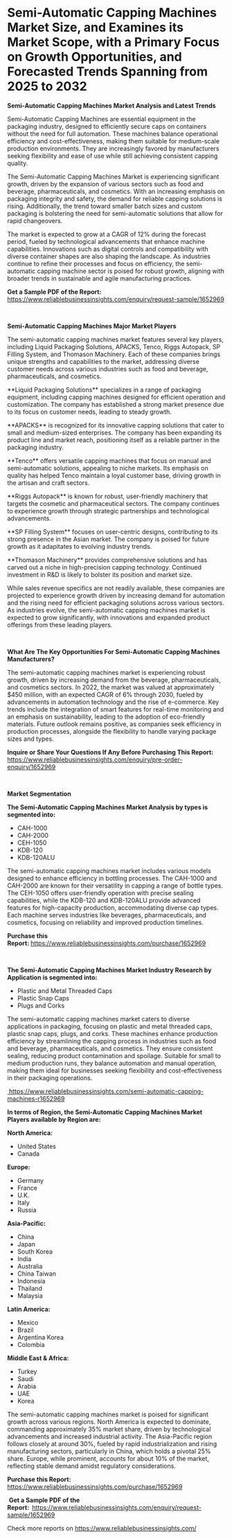 <p><h1>Semi-Automatic Capping Machines Market Size, and Examines its Market Scope, with a Primary Focus on Growth Opportunities, and Forecasted Trends Spanning from 2025 to 2032</h1></p><p><strong>Semi-Automatic Capping Machines Market Analysis and Latest Trends</strong></p>
<p><p>Semi-Automatic Capping Machines are essential equipment in the packaging industry, designed to efficiently secure caps on containers without the need for full automation. These machines balance operational efficiency and cost-effectiveness, making them suitable for medium-scale production environments. They are increasingly favored by manufacturers seeking flexibility and ease of use while still achieving consistent capping quality.</p><p>The Semi-Automatic Capping Machines Market is experiencing significant growth, driven by the expansion of various sectors such as food and beverage, pharmaceuticals, and cosmetics. With an increasing emphasis on packaging integrity and safety, the demand for reliable capping solutions is rising. Additionally, the trend toward smaller batch sizes and custom packaging is bolstering the need for semi-automatic solutions that allow for rapid changeovers.</p><p>The market is expected to grow at a CAGR of 12% during the forecast period, fueled by technological advancements that enhance machine capabilities. Innovations such as digital controls and compatibility with diverse container shapes are also shaping the landscape. As industries continue to refine their processes and focus on efficiency, the semi-automatic capping machine sector is poised for robust growth, aligning with broader trends in sustainable and agile manufacturing practices.</p></p>
<p><strong>Get a Sample PDF of the Report:&nbsp;</strong> <a href="https://www.reliablebusinessinsights.com/enquiry/request-sample/1652969?utm_campaign=2243&utm_medium=2&utm_source=Github&utm_content=ia&utm_term=27022025&utm_id=semi-automatic-capping-machines">https://www.reliablebusinessinsights.com/enquiry/request-sample/1652969</a></p>
<p>&nbsp;</p>
<p><strong>Semi-Automatic Capping Machines Major Market Players</strong></p>
<p><p>The semi-automatic capping machines market features several key players, including Liquid Packaging Solutions, APACKS, Tenco, Riggs Autopack, SP Filling System, and Thomason Machinery. Each of these companies brings unique strengths and capabilities to the market, addressing diverse customer needs across various industries such as food and beverage, pharmaceuticals, and cosmetics.</p><p>**Liquid Packaging Solutions** specializes in a range of packaging equipment, including capping machines designed for efficient operation and customization. The company has established a strong market presence due to its focus on customer needs, leading to steady growth.</p><p>**APACKS** is recognized for its innovative capping solutions that cater to small and medium-sized enterprises. The company has been expanding its product line and market reach, positioning itself as a reliable partner in the packaging industry.</p><p>**Tenco** offers versatile capping machines that focus on manual and semi-automatic solutions, appealing to niche markets. Its emphasis on quality has helped Tenco maintain a loyal customer base, driving growth in the artisan and craft sectors.</p><p>**Riggs Autopack** is known for robust, user-friendly machinery that targets the cosmetic and pharmaceutical sectors. The company continues to experience growth through strategic partnerships and technological advancements.</p><p>**SP Filling System** focuses on user-centric designs, contributing to its strong presence in the Asian market. The company is poised for future growth as it adapitates to evolving industry trends.</p><p>**Thomason Machinery** provides comprehensive solutions and has carved out a niche in high-precision capping technology. Continued investment in R&D is likely to bolster its position and market size.</p><p>While sales revenue specifics are not readily available, these companies are projected to experience growth driven by increasing demand for automation and the rising need for efficient packaging solutions across various sectors. As industries evolve, the semi-automatic capping machines market is expected to grow significantly, with innovations and expanded product offerings from these leading players.</p></p>
<p>&nbsp;</p>
<p><strong>What Are The Key Opportunities For Semi-Automatic Capping Machines Manufacturers?</strong></p>
<p><p>The semi-automatic capping machines market is experiencing robust growth, driven by increasing demand from the beverage, pharmaceuticals, and cosmetics sectors. In 2022, the market was valued at approximately $450 million, with an expected CAGR of 6% through 2030, fueled by advancements in automation technology and the rise of e-commerce. Key trends include the integration of smart features for real-time monitoring and an emphasis on sustainability, leading to the adoption of eco-friendly materials. Future outlook remains positive, as companies seek efficiency in production processes, alongside the flexibility to handle varying package sizes and types.</p></p>
<p><strong>Inquire or Share Your Questions If Any Before Purchasing This Report:</strong> <a href="https://www.reliablebusinessinsights.com/enquiry/pre-order-enquiry/1652969?utm_campaign=2243&utm_medium=2&utm_source=Github&utm_content=ia&utm_term=27022025&utm_id=semi-automatic-capping-machines">https://www.reliablebusinessinsights.com/enquiry/pre-order-enquiry/1652969</a></p>
<p>&nbsp;</p>
<p><strong>Market Segmentation</strong></p>
<p><strong>The Semi-Automatic Capping Machines Market Analysis by types is segmented into:</strong></p>
<p><ul><li>CAH-1000</li><li>CAH-2000</li><li>CEH-1050</li><li>KDB-120</li><li>KDB-120ALU</li></ul></p>
<p><p>The semi-automatic capping machines market includes various models designed to enhance efficiency in bottling processes. The CAH-1000 and CAH-2000 are known for their versatility in capping a range of bottle types. The CEH-1050 offers user-friendly operation with precise sealing capabilities, while the KDB-120 and KDB-120ALU provide advanced features for high-capacity production, accommodating diverse cap types. Each machine serves industries like beverages, pharmaceuticals, and cosmetics, focusing on reliability and improved production timelines.</p></p>
<p><strong>Purchase this Report:&nbsp;</strong><a href="https://www.reliablebusinessinsights.com/purchase/1652969?utm_campaign=2243&utm_medium=2&utm_source=Github&utm_content=ia&utm_term=27022025&utm_id=semi-automatic-capping-machines">https://www.reliablebusinessinsights.com/purchase/1652969</a></p>
<p>&nbsp;</p>
<p><strong>The Semi-Automatic Capping Machines Market Industry Research by Application is segmented into:</strong></p>
<p><ul><li>Plastic and Metal Threaded Caps</li><li>Plastic Snap Caps</li><li>Plugs and Corks</li></ul></p>
<p><p>The semi-automatic capping machines market caters to diverse applications in packaging, focusing on plastic and metal threaded caps, plastic snap caps, plugs, and corks. These machines enhance production efficiency by streamlining the capping process in industries such as food and beverage, pharmaceuticals, and cosmetics. They ensure consistent sealing, reducing product contamination and spoilage. Suitable for small to medium production runs, they balance automation and manual operation, making them ideal for businesses seeking flexibility and cost-effectiveness in their packaging operations.</p></p>
<p><a href="https://www.reliablebusinessinsights.com/semi-automatic-capping-machines-r1652969?utm_campaign=2243&utm_medium=2&utm_source=Github&utm_content=ia&utm_term=27022025&utm_id=semi-automatic-capping-machines">&nbsp;https://www.reliablebusinessinsights.com/semi-automatic-capping-machines-r1652969</a></p>
<p><strong>In terms of Region, the Semi-Automatic Capping Machines Market Players available by Region are:</strong></p>
<p>
    <p> <strong> North America: </strong>
        <ul>
            <li>United States</li>
            <li>Canada</li>
        </ul>
        </p> 
    <p> <strong> Europe: </strong>
        <ul>
            <li>Germany</li>
            <li>France</li>
            <li>U.K.</li>
            <li>Italy</li>
            <li>Russia</li>
        </ul>
        </p> 
    <p> <strong> Asia-Pacific: </strong>
        <ul>
            <li>China</li>
            <li>Japan</li>
            <li>South Korea</li>
            <li>India</li>
            <li>Australia</li>
            <li>China Taiwan</li>
            <li>Indonesia</li>
            <li>Thailand</li>
            <li>Malaysia</li>
        </ul>
        </p> 
    <p> <strong> Latin America: </strong>
        <ul>
            <li>Mexico</li>
            <li>Brazil</li>
            <li>Argentina Korea</li>
            <li>Colombia</li>
        </ul>
        </p> 
    <p> <strong> Middle East & Africa: </strong>
        <ul>
            <li>Turkey</li>
            <li>Saudi</li>
            <li>Arabia</li>
            <li>UAE</li>
            <li>Korea</li>
        </ul>
    </p>
    </p>
<p><p>The semi-automatic capping machines market is poised for significant growth across various regions. North America is expected to dominate, commanding approximately 35% market share, driven by technological advancements and increased industrial activity. The Asia-Pacific region follows closely at around 30%, fueled by rapid industrialization and rising manufacturing sectors, particularly in China, which holds a pivotal 25% share. Europe, while prominent, accounts for about 10% of the market, reflecting stable demand amidst regulatory considerations.</p></p>
<p><strong>Purchase this Report: </strong><a href="https://www.reliablebusinessinsights.com/purchase/1652969?utm_campaign=2243&utm_medium=2&utm_source=Github&utm_content=ia&utm_term=27022025&utm_id=semi-automatic-capping-machines">https://www.reliablebusinessinsights.com/purchase/1652969</a></p>
<p>&nbsp;<strong>Get a Sample PDF of the Report:&nbsp;&nbsp;</strong><a href="https://www.reliablebusinessinsights.com/enquiry/request-sample/1652969?utm_campaign=2243&utm_medium=2&utm_source=Github&utm_content=ia&utm_term=27022025&utm_id=semi-automatic-capping-machines">https://www.reliablebusinessinsights.com/enquiry/request-sample/1652969</a></p>
<p><strong></strong></p>
<p>Check more reports on <a href="https://www.reliablebusinessinsights.com/?utm_campaign=2243&utm_medium=2&utm_source=Github&utm_content=ia&utm_term=27022025&utm_id=semi-automatic-capping-machines">https://www.reliablebusinessinsights.com/</a></p>